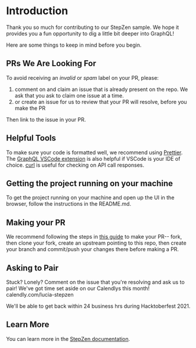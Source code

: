 # Introduction

Thank you so much for contributing to our StepZen sample. We hope it provides you a fun opportunity to dig a little bit deeper into GraphQL! 

Here are some things to keep in mind before you begin.

## PRs We Are Looking For

To avoid receiving an _invalid_ or _spam_ label on your PR, please:
1. comment on and claim an issue that is already present on the repo. We ask that you ask to claim one issue at a time. 
2. or create an issue for us to review that your PR will resolve, before you make the PR

Then link to the issue in your PR. 

## Helpful Tools

To make sure your code is formatted well, we recommend using [Prettier](https://prettier.io/). 
The [GraphQL VSCode extension](https://marketplace.visualstudio.com/items?itemName=GraphQL.vscode-graphql) is also helpful if VSCode is your IDE of choice.
[curl](https://curl.se/) is useful for checking on API call responses.

## Getting the project running on your machine
To get the project running on your machine and open up the UI in the browser, follow the instructions in the README.md. 

## Making your PR

We recommend following the steps in [this guide](https://www.dataschool.io/how-to-contribute-on-github/) to make your PR-- fork, then clone your fork, create an upstream pointing to this repo, then create your branch and commit/push your changes there before making a PR. 

## Asking to Pair
Stuck? Lonely? Comment on the issue that you're resolving and ask us to pair! We've got time set aside on our Calendlys this month!
calendly.com/lucia-stepzen

We'll be able to get back within 24 business hrs during Hacktoberfest 2021.

## Learn More
You can learn more in the [StepZen documentation](https://stepzen.com/docs).
